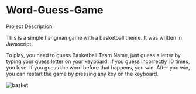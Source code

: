 # Word-Guess-Game

Project Description

This is a simple hangman game with a basketball theme. It was written in Javascript. 

To play, you need to guess Basketball Team Name, just guess a letter by typing your guess letter on your keyboard. If you guess incorrectly 10 times, you lose. If you guess the word before that happens, you win. After you win, you can restart the game by pressing any key on the keyboard.

![basket](https://user-images.githubusercontent.com/46904899/55589334-3a7cb500-56ed-11e9-94fb-5303dd0f8547.jpg)

